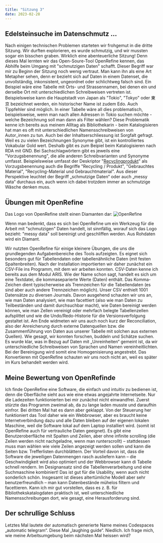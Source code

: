 ```yaml
---
title: "Sitzung 3"
date: 2023-02-28
---
```

## **Edelsteinsuche im Datenschmutz ...** 
Nach einigen technischen Problemen starteten wir frohgemut in die dritte Sitzung. Wir durften explorieren, es wurde schmutzig, und wir mussten sogar ein bisschen graben. Wirklich eine abenteuerliche Sitzung! Denn dieses Mal lernten wir das Open-Soure-Tool OpenRefine kennen, das Abhilfe beim Umgang mit "schmutzigen Daten" schafft. Dieser Begriff war mir zu Beginn der Sitzung noch wenig vertraut. Man kann ihn als eine Art Metapher sehen, denn er bezieht sich auf Daten in einem Datenset, die unvollständig, inkonsistent, ungeordnet oder schlichtweg falsch sind. Ein Beispiel wäre eine Tabelle mit Orts- und Strassennamen, bei denen ein und derselbe Ort mit unterschiedlichen Schreibweisen vertreten ist. Beispielsweise kann die Hauptstadt von Japan als "Tokio", "Tokyo" oder 東京 bezeichnet werden, ein historischer Name ist zudem Edo. Auch Tippfehler sind möglich. In einer Tabelle wäre all dies problematisch, beispielsweise, wenn man nach allen Adressen in Tokio suchen möchte - welche Bezeichnung soll man dann als Filter wählen? Diese Problematik kenne ich bereits aus meinem Allltag als Bibliothekarin - beim Katalogisieren hat man es oft mit unterschiedlichen Namensschreibweisen von Autor_innen zu tun. Auch bei der Inhaltserschliessung ist Sorgfalt gefragt. Weil es zu vielen Bezeichnungen Synonyme gibt, ist ein kontrolliertes Vokabular Gold wert. Deshalb gibt es zum Beipiel beim Katalogisieren nach RDA mit GND. Bei Sachschlagwörtern gibt es jeweils eine "Vorzugsbenennung", die alle anderen Schreibvarianten  und Synonyme umfasst. Beispielsweise umfasst der Deskriptor "[Recyclingprodukt](https://portal.dnb.de/opac/opacPresentation?cqlMode=true&reset=true&referrerPosition=0&referrerResultId=sw+all+%22recycling%22%26any%26sg0%26sg1%26sg2%26sg3%26sg4%26sg5%26sg6%26sg7%26sg8%26sg9%26sgB%26sgK%26sgS%26sgX%26sgY%26sgZ&query=idn%3D942258509)" als Vorzugsbenennung auch die Begriffe "Recycling / Produkt", "Gebrauchtes Material", "Recycling-Material und Gebrauchtmaterial". Aus dieser Perspektive leuchtet der Begriff „schmutzige Daten“ oder auch „messy data“ durchaus ein, auch wenn ich dabei trotzdem immer an schmutzige Wäsche denken muss.

## **Übungen mit OpenRefine** 
Das Logo von OpenRefine stellt einen Diamanten dar:
![OpenRefine](https://upload.wikimedia.org/wikipedia/commons/b/bd/OpenRefine_logo_%282018-present%29.svg)

Wenn man bedenkt, dass es sich bei OpenRefine um ein Werkzeug für die Arbeit mit "schmutzigen" Daten handelt, ist sinnfällig, worauf sich das Logo bezieht: "messy data" soll bereinigt und geschliffen werden. Aus Rohdaten wird ein Diamant.

Wir nutzten OpenRefine für einige kleinere Übungen, die uns die grundlegenden Aufgabenbereiche des Tools aufzeigten. Es eignet sich besonders gut für Tabellendaten oder tabellenähnliche Daten (mit festen Spaltenbreiten). Nach der Installation importierten wir daher zunächst ein CSV-File ins Programm, mit dem wir arbeiten konnten. CSV-Daten kenne ich bereits aus dem Modul ARIS. Wie der Name schon sagt, handelt es sich um eine Textdatei, die kommaseparierte Werte (Daten) enthält. Das Komma-Zeichen dient typischerweise als Trennzeichen für die Tabellendaten (es sind aber auch andere Trennzeichen möglich). Unser CSV enthielt 1001 Datensätze zu diversen Journals. Davon ausgehend schauten wir uns an, wie man Daten analysiert, wie man facettiert (also wie man Daten zu Teilbeständen und damit durchsuchbar macht), wie Daten bereinigt werden können, wie man Zellen vereinigt oder mehrfach belegte Tabellenzellen aufsplittet und wie die Undo/Redo-Historie für die Versionsverfolgung gestaltet ist. Am Ende widmeten wir uns auch noch kurz der Reconciliation, also der Anreicherung durch externe Datenquellen bzw. die Zusammenführung von Daten aus unserer Tabelle mit solchen aus externen Quellen). Wie gesagt, wir konnten forschen, buddeln und Schätze suchen. Es wurde klar, was in Bezug auf Daten mit „Unreinheiten“ gemeint ist, da wir unterschiedliche Schreibweisen von Sprachen und Namen vereinheitlichten. Bei der Bereinigung wird somit eine Homogenisierung angestrebt. Das Konvertieren mit OpenRefine schauten wir uns noch nicht an, weil es später im Kurs behandelt werden wird.

## **Meine Bewertung von OpenRefinde** 
Ich finde OpenRefine eine Software, die einfach und intuitiv zu bedienen ist, denn die Oberfläche sieht aus wie eine etwas angejahrte Internetseite. Nur die Ladezeiten funktionierten bei mir zunächst nicht einwandfrei. Zuerst stürzte das Programm zweimal ab, da zu lange laden musste und daraufhin einfror. Bei dritten Mal hat es dann aber geklappt. Von der Steuerung her funktioniert das Tool daher wie ein Webbrowser, aber es braucht keine Internetverbindung dazu und alle Daten bleiben auf der eigenen lokalen Maschine, weil die Software lokal auf dem Laptop installiert wird. (somit ist OpenRefine auch für vertrauliche Daten geeignet). Es gibt eine Benutzeroberfläche mit Spalten und Zeilen, aber ohne infinite scrolling (die Zeilen werden nicht nachgeladne, wenn man runterscrollt) – stattdessen muss man wählen wie viele Zeilen angezeigt werden sollen und kann die Seiten bzw. Trefferlisten durchblättern. Der Vorteil davon ist, dass die Software die jeweiligen Datenmengen rasch ausliefern kann – die Geschwindigkeit wird also optimiert und der Webbrowser kann di Tabelle schnell rendern. Im Designansatz sind die Tabellenverarbeitung und eine Suchmaschine kombiniert! Das ist gut für die Usability, wenn auch nicht sonderlich schön. Insgesamt ist dieses altertümliche Modell aber sehr benutzerfreundlich – man kann Datenbestände mühelos filtern und facettieren. Kann ich mir gut vorstellen, dass es z. B. für Bibliothekskatalogdaten praktisch ist, weil unterschiedliche Namensschreibungen dort, wie gesagt, eine Herausforderung sind. 

## **Der schrullige Schluss** 
Letztes Mal lautete der automatisch generierte Name meines Codespaces „automatic telegram“. Diese Mal „laughing guide“. Niedlich. Ich frage mich, wie meine Arbeitsumgebung beim nächsten Mal heissen wird?
